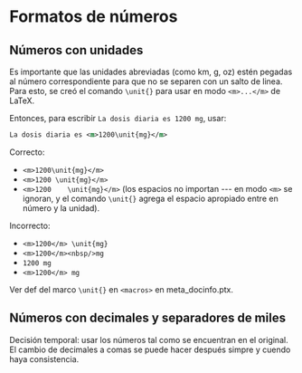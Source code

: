 # Formatos de números

## Números con unidades
Es importante que las unidades abreviadas (como km, g, oz) estén pegadas al número correspondiente para que no se separen con un salto de linea. Para esto, se creó el comando `\unit{}` para usar en modo `<m>...</m>` de LaTeX. 

Entonces, para escribir `La dosis diaria es 1200 mg`, usar:
```xml
La dosis diaria es <m>1200\unit{mg}</m>
```

Correcto:
*  `<m>1200\unit{mg}</m>`
*  `<m>1200 \unit{mg}</m>`
*  `<m>1200    \unit{mg}</m>` (los espacios no importan --- en modo `<m>` se ignoran, y el comando `\unit{}` agrega el espacio apropiado entre en número y la unidad).

Incorrecto:
*  `<m>1200</m> \unit{mg}`
*  `<m>1200</m><nbsp/>mg`
*  `1200 mg`
*  `<m>1200</m> mg`

Ver def del marco `\unit{}` en `<macros>` en meta_docinfo.ptx.


## Números con decimales y separadores de miles
Decisión temporal: usar los números tal como se encuentran en el original. El cambio de decimales a comas se puede hacer después simpre y cuendo haya consistencia.
